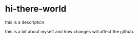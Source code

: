 # hi-there-world
this is a description

this is a bit about myself and how changes will affect the github. 
